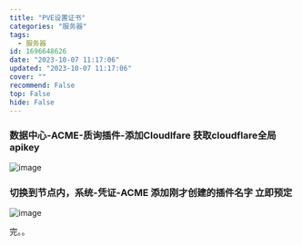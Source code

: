 ```yaml
---
title: "PVE设置证书"
categories: "服务器"
tags:
  - 服务器
id: 1696648626
date: "2023-10-07 11:17:06"
updated: "2023-10-07 11:17:06"
cover: ""
recommend: False
top: False
hide: False
---
```


### 数据中心-ACME-质询插件-添加Cloudlfare  获取cloudflare全局apikey 

![image](https://jsd.cdn.zzko.cn/gh/heshuiiii/blog_pics@master/20231007/image.7gb4zm2lg680.webp)



 
 


### 切换到节点内，系统-凭证-ACME  添加刚才创建的插件名字   立即预定
![image](https://jsd.cdn.zzko.cn/gh/heshuiiii/blog_pics@master/20231007/image.4nl063n37v20.webp)


完。。